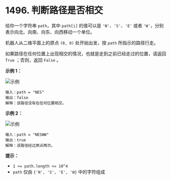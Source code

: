 # 1496. 判断路径是否相交

给你一个字符串 `path`，其中 `path[i]` 的值可以是 `'N'`、`'S'`、`'E'` 或者 `'W'`，分别表示向北、向南、向东、向西移动一个单位。

机器人从二维平面上的原点 `(0, 0)` 处开始出发，按 `path` 所指示的路径行走。

如果路径在任何位置上出现相交的情况，也就是走到之前已经走过的位置，请返回 `True` ；否则，返回 `False` 。

**示例 1：**

![示例](https://assets.leetcode-cn.com/aliyun-lc-upload/uploads/2020/06/28/screen-shot-2020-06-10-at-123929-pm.png)

```()
输入：path = "NES"
输出：false 
解释：该路径没有在任何位置相交。
```

**示例 2：**

![示例](https://assets.leetcode-cn.com/aliyun-lc-upload/uploads/2020/06/28/screen-shot-2020-06-10-at-123843-pm.png)

```()
输入：path = "NESWW"
输出：true
解释：该路径经过原点两次。
```

**提示：**

- `1 <= path.length <= 10^4`
- `path` 仅由 `{'N', 'S', 'E', 'W}` 中的字符组成
